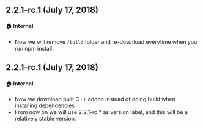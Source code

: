 ## 2.2.1-rc.1 (July 17, 2018)

#### :house: Internal

* Now we will remove `/build` folder and re-download everytime when you run npm install.


## 2.2.1-rc.1 (July 17, 2018)

#### :house: Internal

* Now we download built C++ addon instead of doing build when installing dependencies
* From now on we will use 2.2.1-rc.* as version label, and this will be a relatively stable version.

